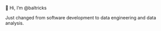 👋 Hi, I’m @baltricks

Just changed from software development to data engineering and data analysis.

<!---
baltricks/baltricks is a ✨ special ✨ repository because its `README.md` (this file) appears on your GitHub profile.
You can click the Preview link to take a look at your changes.
--->
